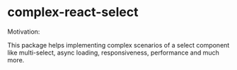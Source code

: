 # complex-react-select

Motivation:

This package helps implementing complex scenarios of a select component like multi-select, async loading, responsiveness, performance and much more.
